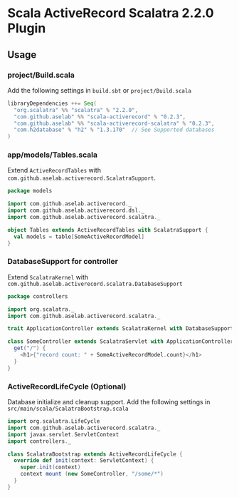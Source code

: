 # Scala ActiveRecord Scalatra 2.2.0 Plugin

## Usage

### project/Build.scala

Add the following settings in `build.sbt` or `project/Build.scala`

```scala
libraryDependencies ++= Seq(
  "org.scalatra" %% "scalatra" % "2.2.0",
  "com.github.aselab" %% "scala-activerecord" % "0.2.3",
  "com.github.aselab" %% "scala-activerecord-scalatra" % "0.2.3",
  "com.h2database" % "h2" % "1.3.170"  // See Supported databases
)
```

### app/models/Tables.scala

Extend `ActiveRecordTables` with `com.github.aselab.activerecord.ScalatraSupport`.

```scala
package models

import com.github.aselab.activerecord._
import com.github.aselab.activerecord.dsl._
import com.github.aselab.activerecord.scalatra._

object Tables extends ActiveRecordTables with ScalatraSupport {
  val models = table[SomeActiveRecordModel]
}
```

### DatabaseSupport for controller

Extend `ScalatraKernel` with `com.github.aselab.activerecord.scalatra.DatabaseSupport`

```scala
package controllers

import org.scalatra._
import com.github.aselab.activerecord.scalatra._

trait ApplicationController extends ScalatraKernel with DatabaseSupport

class SomeController extends ScalatraServlet with ApplicationController {
  get("/") {
    <h1>{"record count: " + SomeActiveRecordModel.count}</h1>
  }
}
```

### ActiveRecordLifeCycle (Optional)

Database initialize and cleanup support.
Add the following settings in `src/main/scala/ScalatraBootstrap.scala`

```scala
import org.scalatra.LifeCycle
import com.github.aselab.activerecord.scalatra._
import javax.servlet.ServletContext
import controllers._

class ScalatraBootstrap extends ActiveRecordLifeCycle {
  override def init(context: ServletContext) {
    super.init(context)
    context mount (new SomeController, "/some/*")
  }
}
```
